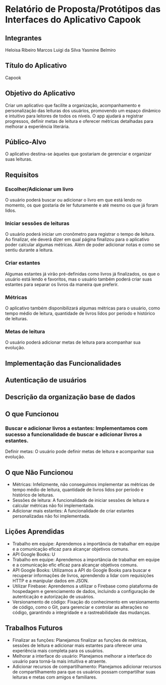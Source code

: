 # Relatório de Proposta/Protótipos das Interfaces do Aplicativo Capook
## Integrantes
Heloisa Ribeiro
Marcos Luigi da Silva
Yasmine Belmiro
## Título do Aplicativo
Capook
## Objetivo do Aplicativo
Criar um aplicativo que facilite a organização, acompanhamento e personalização das leituras dos usuários, promovendo um espaço dinâmico e intuitivo para leitores de todos os níveis. O app ajudará a registrar progressos, definir metas de leitura e oferecer métricas detalhadas para melhorar a experiência literária.
## Público-Alvo
O aplicativo destina-se àqueles que gostariam de gerenciar e organizar suas leituras.
## Requisitos
### Escolher/Adicionar um livro
O usuário poderá buscar ou adicionar o livro em que está lendo no momento, os que gostaria de ler futuramente e até mesmo os que já foram lidos.
### Iniciar sessões de leituras
O usuário poderá iniciar um cronômetro para registrar o tempo de leitura. Ao finalizar, ele deverá dizer em qual página finalizou para o aplicativo poder calcular algumas métricas. Além de poder adicionar notas e como se sentiu durante a leitura.
### Criar estantes
Algumas estantes já virão pré-definidas como livros já finalizados, os que o usuário está lendo e favoritos, mas o usuário também poderá criar suas estantes para separar os livros da maneira que preferir.
### Métricas
O aplicativo também disponibilizará algumas métricas para o usuário, como tempo médio de leitura, quantidade de livros lidos por período e histórico de leituras.
### Metas de leitura
O usuário poderá adicionar metas de leitura para acompanhar sua evolução.
## Implementação das Funcionalidades
## Autenticação de usuários
## Descrição da organização base de dados
## O que Funcionou
### Buscar e adicionar livros a estantes: Implementamos com sucesso a funcionalidade de buscar e adicionar livros a estantes.
Definir metas: O usuário pode definir metas de leitura e acompanhar sua evolução.
## O que Não Funcionou
* Métricas: Infelizmente, não conseguimos implementar as métricas de tempo médio de leitura, quantidade de livros lidos por período e histórico de leituras.
* Sessões de leitura: A funcionalidade de iniciar sessões de leitura e calcular métricas não foi implementada.
* Adicionar mais estantes: A funcionalidade de criar estantes personalizadas não foi implementada.
## Lições Aprendidas
* Trabalho em equipe: Aprendemos a importância de trabalhar em equipe e a comunicação eficaz para alcançar objetivos comuns.
* API Google Books: U
* Trabalho em equipe: Aprendemos a importância de trabalhar em equipe e a comunicação efic eficaz para alcançar objetivos comuns.
* API Google Books: Utilizamos a API do Google Books para buscar e recuperar informações de livros, aprendendo a lidar com requisições HTTP e a manipular dados em JSON.
* Utilizar Firebase: Aprendemos a utilizar o Firebase como plataforma de hospedagem e gerenciamento de dados, incluindo a configuração de autenticação e autorização de usuários.
* Versionamento de código: Fixação do conhecimento em versionamento de código, como o Git, para gerenciar e controlar as alterações no código, garantindo a integridade e a rastreabilidade das mudanças.
 
## Trabalhos Futuros
* Finalizar as funções: Planejamos finalizar as funções de métricas, sessões de leitura e adicionar mais estantes para oferecer uma experiência mais completa para os usuários.
* Melhorar a interface do usuário: Planejamos melhorar a interface do usuário para torná-la mais intuitiva e atraente.
* Adicionar recursos de compartilhamento: Planejamos adicionar recursos de compartilhamento para que os usuários possam compartilhar suas leituras e metas com amigos e familiares.
